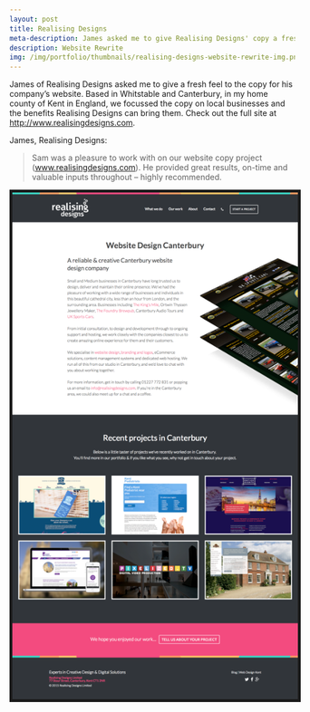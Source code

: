 ```yaml
---
layout: post
title: Realising Designs
meta-description: James asked me to give Realising Designs' copy a fresh feel, so I happily obliged.
description: Website Rewrite
img: /img/portfolio/thumbnails/realising-designs-website-rewrite-img.png
---
```


James of Realising Designs asked me to give a fresh feel to the copy for his company’s website. Based in Whitstable and Canterbury, in my home county of Kent in England, we focussed the copy on local businesses and the benefits Realising Designs can bring them. Check out the full site at http://www.realisingdesigns.com.

James, Realising Designs:

>Sam was a pleasure to work with on our website copy project (www.realisingdesigns.com). He provided great results, on-time and valuable inputs throughout – highly recommended.

<center><img src="/img/portfolio/sh-rdl-canterbury.png" border="5 #666"></center>